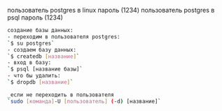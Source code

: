 пользователь postgres в linux пароль (1234)
пользователь postgres в psql пароль (1234)

```bash
создание базы данных:
- переходим в пользователя postgres:
`$ su postgres` 
- создаем базу данных:
`$ createdb [название]`
- вход в базу:
`$ psql [название базы]`
- что бы удалить:
`$ dropdb [название]`

_если не переходить в пользователя
`sudo [команда]-U [пользователь] (-d) [название]`
```
